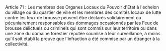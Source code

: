 Article 71 : Les membres des Organes Locaux du Pouvoir d'Etat à
l'échelon du village ou du quartier de ville et les membres des comités
locaux de lutte contre les feux de brousse peuvent être déclarés
solidairement ou pécuniairement responsables des dommages occasionnés
par les Feux de brousse délictuels ou criminels qui sont commis sur leur
territoire ou dans une zone du domaine forestier réputée soumise à leur
surveillance, à moins qu'il soit établi la preuve que l'infraction a été
commise par un étranger à la collecti­vité.